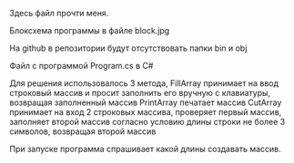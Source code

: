 Здесь файл прочти меня.

Блоксхема программы в файле block.jpg

На github в репозитории будут отсутствовать папки bin и obj

Файл с программой Program.cs в C#

Для решения использовалось 3 метода, 
FillArray принимает на ввод строковый массив и просит заполнить его вручную с клавиатуры, возвращая заполненный массив
PrintArray печатает массив
CutArray принимает на вход 2 строковых массива, проверяет первый массив, заполняет второй массив согласно условию длины строки не более 3 символов, возвращая второй массив

При запуске программа спрашивает какой длины создавать массив.
